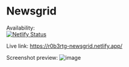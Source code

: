 # Newsgrid

Availability:
<br/>
[![Netlify Status](https://api.netlify.com/api/v1/badges/dc4916fd-01e3-4bfc-a368-69d205930b5b/deploy-status)](https://app.netlify.com/sites/r0b3rtg-newsgrid/deploys)

Live link: <https://r0b3rtg-newsgrid.netlify.app/>

Screenshot preview:
![image](https://user-images.githubusercontent.com/54260004/152679279-557609fd-90f6-452f-8499-9bb6cc13d5b5.png)
